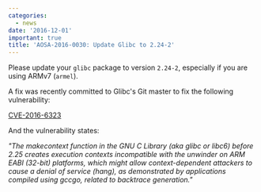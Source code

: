 ```yaml
---
categories:
  - news
date: '2016-12-01'
important: true
title: 'AOSA-2016-0030: Update Glibc to 2.24-2'
---
```



Please update your `glibc` package to version `2.24-2`, especially if you are using ARMv7 (`armel`).

A fix was recently committed to Glibc's Git master to fix the following vulnerability:

[CVE-2016-6323](https://cve.mitre.org/cgi-bin/cvename.cgi?name=CVE-2016-6323)

And the vulnerability states:

*"The makecontext function in the GNU C Library (aka glibc or libc6) before 2.25 creates execution contexts incompatible with the unwinder on ARM EABI (32-bit) platforms, which might allow context-dependent attackers to cause a denial of service (hang), as demonstrated by applications compiled using gccgo, related to backtrace generation."*